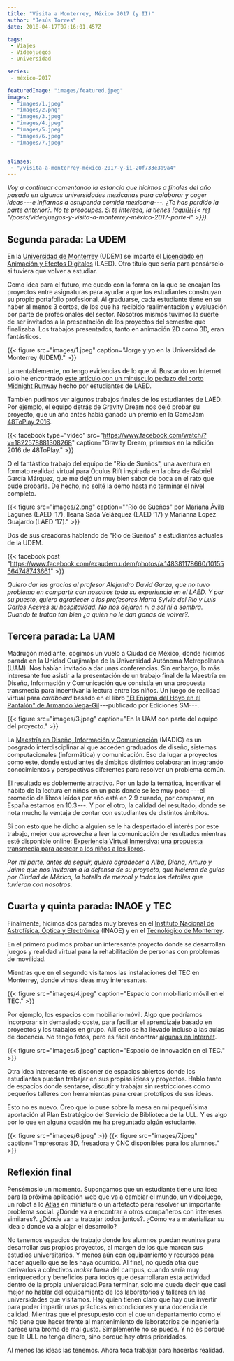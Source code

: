 ```yaml
---
title: "Visita a Monterrey, México 2017 (y II)"
author: "Jesús Torres"
date: 2018-04-17T07:16:01.457Z

tags:
 - Viajes
 - Videojuegos
 - Universidad

series:
 - méxico-2017

featuredImage: "images/featured.jpeg" 
images:
 - "images/1.jpeg" 
 - "images/2.png" 
 - "images/3.jpeg" 
 - "images/4.jpeg" 
 - "images/5.jpeg" 
 - "images/6.jpeg" 
 - "images/7.jpeg" 


aliases:
 - "/visita-a-monterrey-méxico-2017-y-ii-20f733e3a9a4"
---
```


_Voy a continuar comentando la estancia que hicimos a finales del año pasado en algunas universidades mexicanas para colaborar y coger ideas ---e inflarnos a estupenda comida mexicana---._
_¿Te has perdido la parte anterior?._
_No te preocupes._
_Si te interesa, la tienes [aquí]({{< ref "/posts/videojuegos-y-visita-a-monterrey-méxico-2017-parte-i" >}})._

## Segunda parada: La UDEM

En la [Universidad de Monterrey](http://www.udem.edu.mx/) (UDEM) se imparte el [Licenciado en Animación y Efectos Digitales](http://www.udem.edu.mx/Esp/Carreras/Ingenieria-y-Tecnologias/Licenciado-en-Animacion-y-Efectos-Digitales/Pages/descripcion-carrera.aspx) (LAED).
Otro título que sería para pensárselo si tuviera que volver a estudiar.

Como idea para el futuro, me quedo con la forma en la que se encajan los proyectos entre asignaturas para ayudar a que los estudiantes construyan su propio portafolio profesional.
Al graduarse, cada estudiante tiene en su haber al menos 3 cortos, de los que ha recibido realimentación y evaluación por parte de profesionales del sector.
Nosotros mismos tuvimos la suerte de ser invitados a la presentación de los proyectos del semestre que finalizaba.
Los trabajos presentados, tanto en animación 2D como 3D, eran fantásticos.

{{< figure src="images/1.jpeg" caption="Jorge y yo en la Universidad de Monterrey (UDEM)." >}}

Lamentablemente, no tengo evidencias de lo que vi.
Buscando en Internet solo he encontrado [este artículo con un minúsculo pedazo del corto Midnight Runway](http://a.com.mx/midnight-runway/) hecho por estudiantes de LAED.

También pudimos ver algunos trabajos finales de los estudiantes de LAED.
Por ejemplo, el equipo detrás de Gravity Dream nos dejó probar su proyecto, que un año antes había ganado un premio en la GameJam [48ToPlay 2016](https://www.facebook.com/48toplay/).

{{< facebook type="video" src="https://www.facebook.com/watch/?v=1822578881308268" caption="Gravity Dream, primeros en la edición 2016 de 48ToPlay." >}}

O el fantástico trabajo del equipo de "Rio de Sueños", una aventura en formato realidad virtual para Oculus Rift inspirada en la obra de Gabriel García Márquez, que me dejó un muy bien sabor de boca en el rato que pude probarla.
De hecho, no solté la demo hasta no terminar el nivel completo.

{{< figure src="images/2.png" caption="\"Rio de Sueños\" por Mariana Ávila Lagunes (LAED ’17), Ileana Sada Velázquez (LAED ’17) y Marianna Lopez Guajardo (LAED ’17)." >}}

Dos de sus creadoras hablando de "Rio de Sueños" a estudiantes actuales de la UDEM.

{{< facebook post "https://www.facebook.com/exaudem.udem/photos/a.148381178660/10155564748743661" >}}

_Quiero dar las gracias al profesor Alejandro David Garza, que no tuvo problema en compartir con nosotros toda su experiencia en el LAED._
_Y por su puesto, quiero agradecer a los profesores Marta Sylvia del Rio y Luis Carlos Aceves su hospitalidad._
_No nos dejaron ni a sol ni a sombra._
_Cuando te tratan tan bien ¿a quién no le dan ganas de volver?._

## Tercera parada: La UAM

Madrugón mediante, cogimos un vuelo a Ciudad de México, donde hicimos parada en la Unidad Cuajimalpa de la Universidad Autónoma Metropolitana (UAM).
Nos habían invitado a dar unas conferencias.
Sin embargo, lo más interesante fue asistir a la presentación de un trabajo final de la Maestría en Diseño, Información y Comunicación que consistía en una propuesta transmedia para incentivar la lectura entre los niños.
Un juego de realidad virtual para _cardboard_ basado en el libro ["El Enigma del Hoyo en el Pantalón" de Armando Vega-Gil](https://www.goodreads.com/book/show/28404393-el-enigma-del-hoyo-en-el-pantal-n) ---publicado por Ediciones SM---.

{{< figure src="images/3.jpeg" caption="En la UAM con parte del equipo del proyecto." >}}

La [Maestría en Diseño, Información y Comunicación](http://dccd.cua.uam.mx/Maestria_en_Diseno_Informacion_y_Comunicacion) (MADIC) es un posgrado interdisciplinar al que acceden graduados de diseño, sistemas computacionales (informática) y comunicación.
Eso da lugar a proyectos como este, donde estudiantes de ámbitos distintos colaboraran integrando conocimientos y perspectivas diferentes para resolver un problema común.

El resultado es doblemente atractivo.
Por un lado la temática, incentivar el hábito de la lectura en niños en un país donde se lee muy poco ---el promedio de libros leídos por año está en 2.9 cuando, por comparar, en España estamos en 10.3 ---.
Y por el otro, la calidad del resultado, donde se nota mucho la ventaja de contar con estudiantes de distintos ámbitos.

Si con esto que he dicho a alguien se le ha despertado el interés por este trabajo, mejor que aproveche a leer la comunicación de resultados mientras esté disponible online: [Experiencia Virtual Inmersiva: una propuesta transmedia para acercar a los niños a los libros](http://escritura.cua.uam.mx/archivos_Madic/EVI_Print.pdf).

_Por mi parte, antes de seguir, quiero agradecer a Alba, Diana, Arturo y Jaime que nos invitaran a la defensa de su proyecto, que hicieran de guías por Ciudad de México, la botella de mezcal y todos los detalles que tuvieron con nosotros._

## Cuarta y quinta parada: INAOE y TEC

Finalmente, hicimos dos paradas muy breves en el [Instituto Nacional de Astrofísica, Óptica y Electrónica](http://www.inaoep.mx/) (INAOE) y en el [Tecnológico de Monterrey](https://tec.mx/es).

En el primero pudimos probar un interesante proyecto donde se desarrollan juegos y realidad virtual para la rehabilitación de personas con problemas de movilidad.

Mientras que en el segundo visitamos las instalaciones del TEC en Monterrey, donde vimos ideas muy interesantes.

{{< figure src="images/4.jpeg" caption="Espacio con mobiliario móvil en el TEC." >}}

Por ejemplo, los espacios con mobiliario móvil.
Algo que podríamos incorporar sin demasiado coste, para facilitar el aprendizaje basado en proyectos y los trabajos en grupo.
Allí esto se ha llevado incluso a las aulas de docencia.
No tengo fotos, pero es fácil encontrar [algunas en Internet](https://www.google.es/search?client=ubuntu&tbm=isch&q=tecnol%C3%B3gico+monterrey+aula+mobiliario+m%C3%B3vil&spell=1&sa=X&ved=0ahUKEwjTz8zWvLXaAhWL6xQKHbOrBMEQBQgkKAA&biw=1920&bih=904&dpr=1).

{{< figure src="images/5.jpeg" caption="Espacio de innovación en el TEC." >}}

Otra idea interesante es disponer de espacios abiertos donde los estudiantes puedan trabajar en sus propias ideas y proyectos.
Hablo tanto de espacios donde sentarse, discutir y trabajar sin restricciones como pequeños talleres con herramientas para crear prototipos de sus ideas.

Esto no es nuevo.
Creo que lo puse sobre la mesa en mi pequeñísima aportación al Plan Estratégico del Servicio de Biblioteca de la ULL.
Y es algo por lo que en alguna ocasión me ha preguntado algún estudiante.

{{< figure src="images/6.jpeg" >}}
{{< figure src="images/7.jpeg" caption="Impresoras 3D, fresadora y CNC disponibles para los alumnos." >}}

## Reflexión final

Pensémoslo un momento.
Supongamos que un estudiante tiene una idea para la próxima aplicación web que va a cambiar el mundo, un videojuego, un robot a lo [Atlas](https://www.bostondynamics.com/atlas) en miniatura o un artefacto para resolver un importante problema social.
¿Dónde va a encontrar a otros compañeros con intereses similares?.
¿Dónde van a trabajar todos juntos?.
¿Cómo va a materializar su idea o donde va a alojar el desarrollo?

No tenemos espacios de trabajo donde los alumnos puedan reunirse para desarrollar sus propios proyectos, al margen de los que marcan sus estudios universitarios.
Y menos aún con equipamiento y recursos para hacer aquello que se les haya ocurrido.
Al final, no queda otra que derivarlos a colectivos _maker_ fuera del campus, cuando sería muy enriquecedor y beneficios para todos que desarrollaran esta actividad dentro de la propia universidad.Para terminar, solo me queda decir que casi mejor no hablar del equipamiento de los laboratorios y talleres en las universidades que visitamos.
Hay quien tienen claro que hay que invertir para poder impartir unas prácticas en condiciones y una docencia de calidad.
Mientras que el presupuesto con el que un departamento como el mío tiene que hacer frente al mantenimiento de laboratorios de ingeniería parece una broma de mal gusto.
Simplemente no se puede.
Y no es porque que la ULL no tenga dinero, sino porque hay otras prioridades.

Al menos las ideas las tenemos.
Ahora toca trabajar para hacerlas realidad.